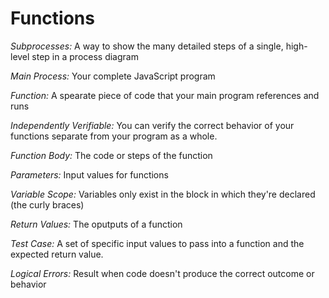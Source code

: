 # Functions

*Subprocesses:*
A way to show the many detailed steps of a single, high-level step in a process diagram

*Main Process:*
Your complete JavaScript program

*Function:*
A spearate piece of code that your main program references and runs

*Independently Verifiable:*
You can verify the correct behavior of your functions separate from your program as a whole.

*Function Body:*
The code or steps of the function

*Parameters:*
Input values for functions

*Variable Scope:*
Variables only exist in the block in which they're declared (the curly braces)

*Return Values:*
The oputputs of a function

*Test Case:*
A set of specific input values to pass into a function and the expected return value.

*Logical Errors:*
Result when code doesn't produce the correct outcome or behavior